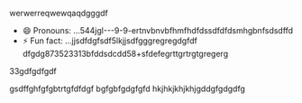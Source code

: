 werwerreqwewqaqdgggdf
- 😄 Pronouns: ...544jgl---9-9-ertnvbnvbfhmfhdfdssdfdfdsmhgbnfsdsdffd
- ⚡ Fun fact: ...jjsdfdgfsdf5lkjjsdfgggregregdgfdf
dfgdg873523313bfddsdcdd58+sfdefegrttgrtrgtgregerg
<!---9thththgrdfdfdfefwwewesxxxrtnhbgdfcvbcvcvcrfwds5515226500144774kgjgkkjhgergredgfgdfgdfdgcbvcvvbcv
werevexe/werevexe is a ✨ special ✨ repository because its `README.md` (this file) appears on your GistHub pfdrdrfrofile.123747445zasdasasgjjghcenhggnghghrggt95559625ererxxzccx62tyhfdgdfdfg
You can click the Preview link to take a look at your changes.26633tgt
--->33gdfgdfgdf
gsdffghfgfgbtrtgfdfdgf
bgfgbfgdgfgfd
hkjhkjkhjkhjgddgfgdgdfg
